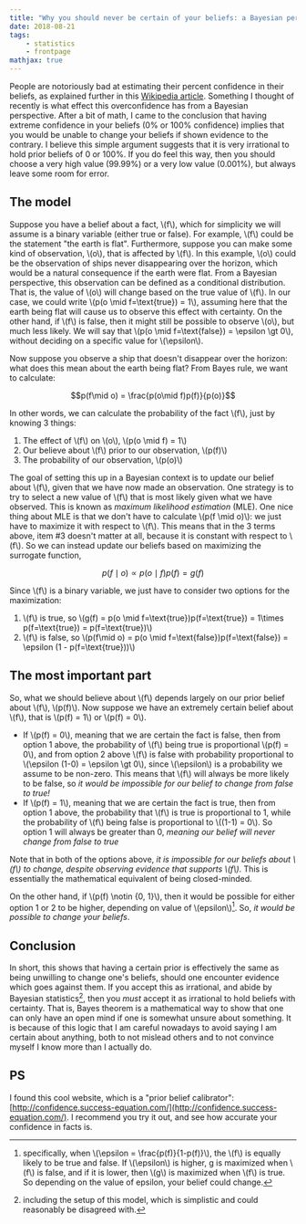 ```yaml
---
title: "Why you should never be certain of your beliefs: a Bayesian perspective"
date: 2018-08-21
tags:
    - statistics
    - frontpage
mathjax: true
---
```


People are notoriously bad at estimating their percent confidence in their beliefs, as explained further in this [Wikipedia article](https://en.wikipedia.org/wiki/Overconfidence_effect). 
Something I thought of recently is what effect this overconfidence has from a Bayesian perspective. 
After a bit of math, I came to the conclusion that having extreme confidence in your beliefs (0% or 100% confidence) implies that you would be unable to change your beliefs if shown evidence to the contrary.
I believe this simple argument suggests that it is very irrational to hold prior beliefs of 0 or 100%. If you do feel this way, then you should choose a very high value (99.99%) or a very low value (0.001%), but always leave some room for error.

<!-- TEASER_END -->

## The model
Suppose you have a belief about a fact, \\(f\\), which for simplicity we will assume is a binary variable (either true or false). 
For example, \\(f\\) could be the statement "the earth is flat". 
Furthermore, suppose you can make some kind of observation, \\(o\\), that is affected by \\(f\\). 
In this example, \\(o\\) could be the observation of ships never disappearing over the horizon, which would be a natural consequence if the earth were flat.
From a Bayesian perspective, this observation can be defined as a conditional distribution. That is, the value of \\(o\\) will change based on the true value of \\(f\\). 
In our case, we could write \\(p(o \mid f=\text{true}) = 1\\), assuming here that the earth being flat will cause us to observe this effect with certainty.
On the other hand, if \\(f\\) is false, then it might still be possible to observe \\(o\\), but much less likely. We will say that \\(p(o \mid f=\text{false}) = \epsilon \gt 0\\), without deciding on a specific value for \\(\epsilon\\).

Now suppose you observe a ship that doesn't disappear over the horizon: what does this mean about the earth being flat? From Bayes rule, we want to calculate:

$$p(f\mid o) = \frac{p(o\mid f)p(f)}{p(o)}$$

In other words, we can calculate the probability of the fact \\(f\\), just by knowing 3 things:
1. The effect of \\(f\\) on \\(o\\), \\(p(o \mid  f) = 1\\)
2. Our believe about \\(f\\) prior to our observation, \\(p(f)\\)
3. The probability of our observation, \\(p(o)\\)

The goal of setting this up in a Bayesian context is to update our belief about \\(f\\), given that we have now made an observation. 
One strategy is to try to select a new value of \\(f\\) that is most likely given what we have observed. 
This is known as _maximum likelihood estimation_ (MLE). 
One nice thing about MLE is that we don't have to calculate \\(p(f \mid o)\\): we just have to maximize it with respect to \\(f\\). 
This means that in the 3 terms above, item #3 doesn't matter at all, because it is constant with respect to \\(f\\). So we can instead update our beliefs based on maximizing the surrogate function,

$$p(f \mid o) \propto p(o \mid f)p(f) = g(f)$$

Since \\(f\\) is a binary variable, we just have to consider two options for the maximization:
1. \\(f\\) is true, so \\(g(f) = p(o \mid f=\text{true})p(f=\text{true}) = 
1\times p(f=\text{true}) = p(f=\text{true})\\)
2. \\(f\\) is false, so \\(p(f\mid o) = p(o \mid f=\text{false})p(f=\text{false}) = 
\epsilon (1 - p(f=\text{true}))\\) 

## The most important part
So, what we should believe about \\(f\\) depends largely on our prior belief about \\(f\\), \\(p(f)\\). 
Now suppose we have an extremely certain belief about \\(f\\), that is \\(p(f) = 1\\) or \\(p(f) = 0\\).

- If \\(p(f) = 0\\), meaning that we are certain the fact is false, then from option 1 above, the probability of \\(f\\) being true is proportional \\(p(f) = 0\\), and from option 2 above \\(f\\) is false with probability proportional to \\(\epsilon (1-0) = \epsilon \gt 0\\), since \\(\epsilon\\) is a probability we assume to be non-zero. This means that \\(f\\) will always be more likely to be false, so *it would be impossible for our belief to change from false to true!* 
- If \\(p(f) = 1\\), meaning that we are certain the fact is true, then from option 1 above, the probability that \\(f\\) is true is proportional to 1, while the probability of \\(f\\) being false is proportional to \\((1-1) = 0\\). So option 1 will always be greater than 0, *meaning our belief will never change from false to true*

Note that in both of the options above, *it is impossible for our beliefs about \\(f\\) to change, despite observing evidence that supports \\(f\\)*. This is essentially the mathematical equivalent of being closed-minded.

On the other hand, if \\(p(f) \notin \{0, 1\}\\), then it would be possible for either option 1 or 2 to be higher, depending on value of \\(epsilon\\)[^1]. So, *it would be possible to change your beliefs*.

## Conclusion
In short, this shows that having a certain prior is effectively the same as being unwilling to change one's beliefs, should one encounter evidence which goes against them.
If you accept this as irrational, and abide by Bayesian statistics[^2], then you *must* accept it as irrational to hold beliefs with certainty. 
That is, Bayes theorem is a mathematical way to show that one can only have an open mind if one is somewhat unsure about something. 
It is because of this logic that I am careful nowadays to avoid saying I am certain about anything, both to not mislead others and to not convince myself I know more than I actually do.

## PS
I found this cool website, which is a "prior belief calibrator": [http://confidence.success-equation.com/](http://confidence.success-equation.com/). I recommend you try it out, and see how accurate your confidence in facts is.

[^1]: specifically, when \\(\epsilon = \frac{p(f)}{1-p(f)}\\), the \\(f\\) is equally likely to be true and false. If \\(\epsilon\\) is higher, g is maximized when \\(f\\) is false, and if it is lower, then \\(g\\) is maximized when \\(f\\) is true. So depending on the value of epsilon, your belief could change.
[^2]: including the setup of this model, which is simplistic and could reasonably be disagreed with.
